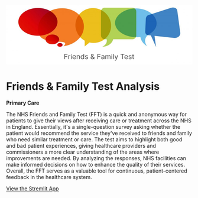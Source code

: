 ![Image](images/fftest2.png)
# Friends & Family Test Analysis 
**Primary Care**

The NHS Friends and Family Test (FFT) is a quick and anonymous way for patients to give their views after receiving care or treatment across the NHS in England. Essentially, it's a single-question survey asking whether the patient would recommend the service they've received to friends and family who need similar treatment or care. The test aims to highlight both good and bad patient experiences, giving healthcare providers and commissioners a more clear understanding of the areas where improvements are needed. By analyzing the responses, NHS facilities can make informed decisions on how to enhance the quality of their services. Overall, the FFT serves as a valuable tool for continuous, patient-centered feedback in the healthcare system.

[View the Stremlit App](https://friends-and-family-test-analysis-pqev4j3c9katnrlv8kktnb.streamlit.app/)
